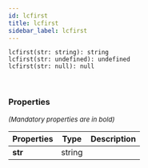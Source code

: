 ```yaml
---
id: lcfirst
title: lcfirst
sidebar_label: lcfirst
---
```


```tsx
lcfirst(str: string): string
lcfirst(str: undefined): undefined
lcfirst(str: null): null
```
<br/>



### Properties

<font size="2"><i>(Mandatory properties are in bold)</i></font>

| Properties | Type | Description |
| --------- | ---- | ----------- |
| **str** | string |  |
